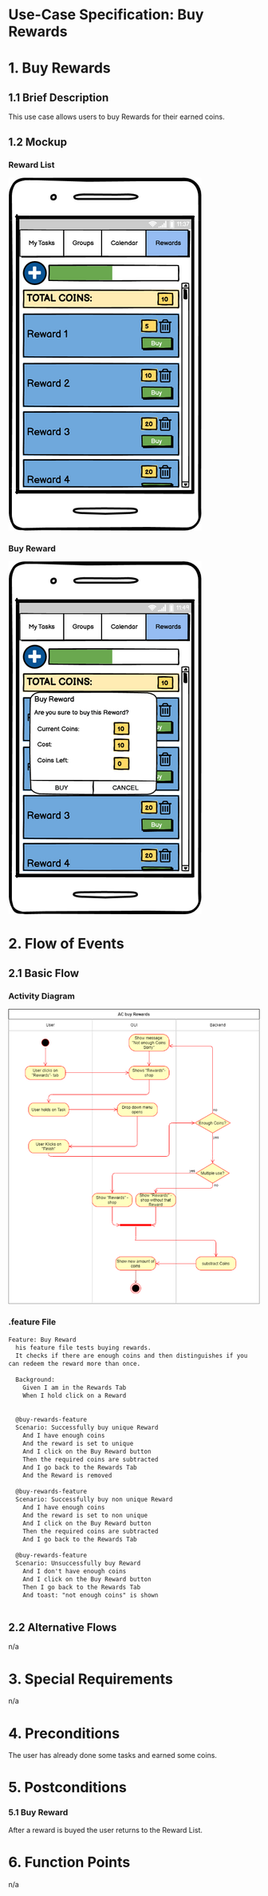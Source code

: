 # Use-Case Specification: Buy Rewards

# 1. Buy Rewards

## 1.1 Brief Description
This use case allows users to buy Rewards for their earned coins.

## 1.2 Mockup

### Reward List
![](PNGs/UC-Reward_List.png)
### Buy Reward
![](PNGs/UC-Buy_Reward.png)

# 2. Flow of Events

## 2.1 Basic Flow

### Activity Diagram
![Activity Diagram](PNGs/AC_Buy_Rewards.png)

### .feature File

``` feature
Feature: Buy Reward
  his feature file tests buying rewards.
  It checks if there are enough coins and then distinguishes if you can redeem the reward more than once.

  Background:
    Given I am in the Rewards Tab
    When I hold click on a Reward


  @buy-rewards-feature
  Scenario: Successfully buy unique Reward
    And I have enough coins
    And the reward is set to unique
    And I click on the Buy Reward button
    Then the required coins are subtracted
    And I go back to the Rewards Tab
    And the Reward is removed

  @buy-rewards-feature
  Scenario: Successfully buy non unique Reward
    And I have enough coins
    And the reward is set to non unique
    And I click on the Buy Reward button
    Then the required coins are subtracted
    And I go back to the Rewards Tab

  @buy-rewards-feature
  Scenario: Unsuccessfully buy Reward
    And I don't have enough coins
    And I click on the Buy Reward button
    Then I go back to the Rewards Tab
    And toast: "not enough coins" is shown
    
```

## 2.2 Alternative Flows
n/a

# 3. Special Requirements
n/a

# 4. Preconditions
The user has already done some tasks and earned some coins.

# 5. Postconditions

### 5.1 Buy Reward
After a reward is buyed the user returns to the Reward List.



# 6. Function Points
n/a
